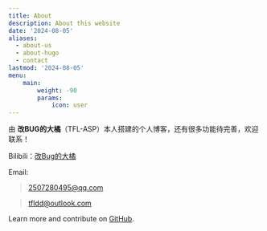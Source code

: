 ```yaml
---
title: About
description: About this website
date: '2024-08-05'
aliases:
  - about-us
  - about-hugo
  - contact
lastmod: '2024-08-05'
menu:
    main: 
        weight: -90
        params:
            icon: user
---
```

由 **改BUG的大橘**（TFL-ASP）本人搭建的个人博客，还有很多功能待完善，欢迎联系！

Bilibili：[改Bug的大橘](https://space.bilibili.com/3494374367300353)

Email:

> 2507280495@qq.com 

> tfldd@outlook.com

Learn more and contribute on [GitHub](https://github.com/XIAOXIANGPENG/xiaoxiangpeng.github.io).
